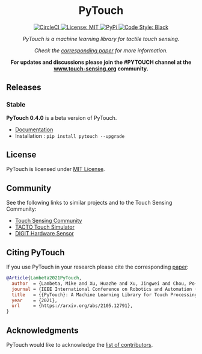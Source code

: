 <h1 align="center">PyTouch</h1>

<p align="center">
    <a href="#">
        <img src="https://circleci.com/gh/facebookresearch/PyTouch.svg?style=shield&circle-token=1633dac9daf88db4d3dbf10e1312663538f10bb4" alt="CircleCI" />
    </a>
    <a href="#">
        <img src="https://img.shields.io/badge/License-MIT-green.svg" alt="License: MIT" />
    </a>
        <a href="https://pypi.org/project/digit-interface/">
        <img src="https://img.shields.io/pypi/v/pytouch" alt="PyPi" />
    </a>
    <a href="#">
        <img src="https://img.shields.io/badge/code%20style-black-000000.svg" alt="Code Style: Black" />
    </a>
</p>

<p align="center">
    <i>PyTouch is a machine learning library for tactile touch sensing.</i>
</p>
<p align="center">
    <i>Check the <a href="https://arxiv.org/abs/2105.12791">corresponding paper</a> for more information.</i>
</p>
<p align="center">
    <b>For updates and discussions please join the #PYTOUCH channel at the <a href="https://www.touch-sensing.org/">www.touch-sensing.org</a> community.</b>
</p>

## Releases

### Stable

**PyTouch 0.4.0** is a beta version of PyTouch.
- [Documentation](https://facebookresearch.github.io/PyTouch/)
- Installation : `pip install pytouch --upgrade`

## License
PyTouch is licensed under [MIT License](LICENSE).

## Community
See the following links to similar projects and to the Touch Sensing Community:
* [Touch Sensing Community](https://www.touch-sensing.org)
* [TACTO Touch Simulator](https://github.com/facebookresearch/tacto)
* [DIGIT Hardware Sensor](https://digit.ml)


## Citing PyTouch
If you use PyTouch in your research please cite the corresponding [paper](https://arxiv.org/abs/2105.12791):
```BibTeX
@Article{Lambeta2021PyTouch,
  author  = {Lambeta, Mike and Xu, Huazhe and Xu, Jingwei and Chou, Po-Wei and Wang, Shaoxiong and Darrell, Trevor and Calandra, Roberto},
  journal = {IEEE International Conference on Robotics and Automation (ICRA)},
  title   = {{PyTouch}: A Machine Learning Library for Touch Processing},
  year    = {2021},
  url     = {https://arxiv.org/abs/2105.12791},
}
```

## Acknowledgments

PyTouch would like to acknowledge the [list of contributors](AUTHORS.md).
